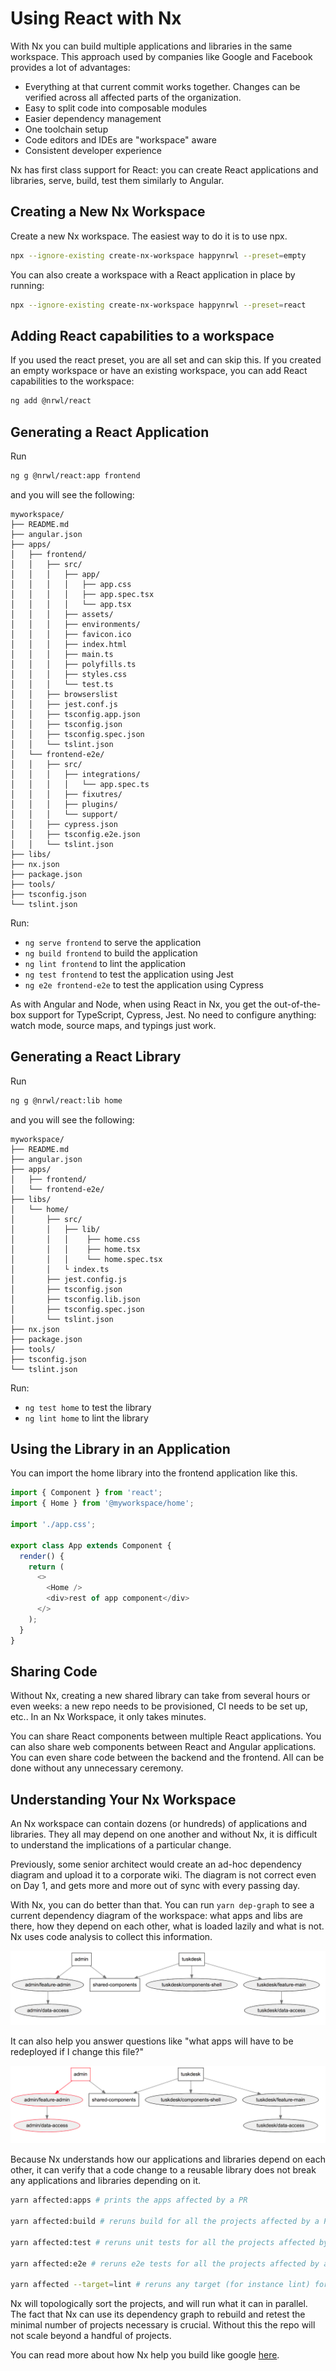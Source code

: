 # Using React with Nx

With Nx you can build multiple applications and libraries in the same workspace. This approach used by companies like Google and Facebook provides a lot of advantages:

- Everything at that current commit works together. Changes can be verified across all affected parts of the organization.
- Easy to split code into composable modules
- Easier dependency management
- One toolchain setup
- Code editors and IDEs are "workspace" aware
- Consistent developer experience

Nx has first class support for React: you can create React applications and libraries, serve, build, test them similarly to Angular.

## Creating a New Nx Workspace

Create a new Nx workspace. The easiest way to do it is to use npx.

```bash
npx --ignore-existing create-nx-workspace happynrwl --preset=empty
```

You can also create a workspace with a React application in place by running:

```bash
npx --ignore-existing create-nx-workspace happynrwl --preset=react
```

## Adding React capabilities to a workspace

If you used the react preset, you are all set and can skip this. If you created an empty workspace or have an existing workspace, you can add React capabilities to the workspace:

```bash
ng add @nrwl/react
```

## Generating a React Application

Run

```bash
ng g @nrwl/react:app frontend
```

and you will see the following:

```treeview
myworkspace/
├── README.md
├── angular.json
├── apps/
│   ├── frontend/
│   │   ├── src/
│   │   │   ├── app/
│   │   │   │   ├── app.css
│   │   │   │   ├── app.spec.tsx
│   │   │   │   └── app.tsx
│   │   │   ├── assets/
│   │   │   ├── environments/
│   │   │   ├── favicon.ico
│   │   │   ├── index.html
│   │   │   ├── main.ts
│   │   │   ├── polyfills.ts
│   │   │   ├── styles.css
│   │   │   └── test.ts
│   │   ├── browserslist
│   │   ├── jest.conf.js
│   │   ├── tsconfig.app.json
│   │   ├── tsconfig.json
│   │   ├── tsconfig.spec.json
│   │   └── tslint.json
│   └── frontend-e2e/
│   │   ├── src/
│   │   │   ├── integrations/
│   │   │   │   └── app.spec.ts
│   │   │   ├── fixutres/
│   │   │   ├── plugins/
│   │   │   └── support/
│   │   ├── cypress.json
│   │   ├── tsconfig.e2e.json
│   │   └── tslint.json
├── libs/
├── nx.json
├── package.json
├── tools/
├── tsconfig.json
└── tslint.json
```

Run:

- `ng serve frontend` to serve the application
- `ng build frontend` to build the application
- `ng lint frontend` to lint the application
- `ng test frontend` to test the application using Jest
- `ng e2e frontend-e2e` to test the application using Cypress

As with Angular and Node, when using React in Nx, you get the out-of-the-box support for TypeScript, Cypress, Jest. No need to configure anything: watch mode, source maps, and typings just work.

## Generating a React Library

Run

```bash
ng g @nrwl/react:lib home
```

and you will see the following:

```treeview
myworkspace/
├── README.md
├── angular.json
├── apps/
│   ├── frontend/
│   └── frontend-e2e/
├── libs/
│   └── home/
│       ├── src/
│       │   ├── lib/
│       │   │    ├── home.css
│       │   │    ├── home.tsx
│       │   │    └── home.spec.tsx
│       │   └ index.ts
│       ├── jest.config.js
│       ├── tsconfig.json
│       ├── tsconfig.lib.json
│       ├── tsconfig.spec.json
│       └── tslint.json
├── nx.json
├── package.json
├── tools/
├── tsconfig.json
└── tslint.json
```

Run:

- `ng test home` to test the library
- `ng lint home` to lint the library

## Using the Library in an Application

You can import the home library into the frontend application like this.

```typescript jsx
import { Component } from 'react';
import { Home } from '@myworkspace/home';

import './app.css';

export class App extends Component {
  render() {
    return (
      <>
        <Home />
        <div>rest of app component</div>
      </>
    );
  }
}
```

## Sharing Code

Without Nx, creating a new shared library can take from several hours or even weeks: a new repo needs to be provisioned, CI needs to be set up, etc.. In an Nx Workspace, it only takes minutes.

You can share React components between multiple React applications. You can also share web components between React and Angular applications. You can even share code between the backend and the frontend. All can be done without any unnecessary ceremony.

## Understanding Your Nx Workspace

An Nx workspace can contain dozens (or hundreds) of applications and libraries. They all may depend on one another and without Nx, it is difficult to understand the implications of a particular change.

Previously, some senior architect would create an ad-hoc dependency diagram and upload it to a corporate wiki. The diagram is not correct even on Day 1, and gets more and more out of sync with every passing day.

With Nx, you can do better than that. You can run `yarn dep-graph` to see a current dependency diagram of the workspace: what apps and libs are there, how they depend on each other, what is loaded lazily and what is not. Nx uses code analysis to collect this information.

![Monorepo Diagram](../fundamentals/monorepo-diagram.png)

It can also help you answer questions like "what apps will have to be redeployed if I change this file?"

![Monorepo Diagram Affected](../fundamentals/monorepo-diagram-affected.png)

Because Nx understands how our applications and libraries depend on each other, it can verify that a code change to a reusable library does not break any applications and libraries depending on it.

```bash
yarn affected:apps # prints the apps affected by a PR

yarn affected:build # reruns build for all the projects affected by a PR

yarn affected:test # reruns unit tests for all the projects affected by a PR

yarn affected:e2e # reruns e2e tests for all the projects affected by a PR

yarn affected --target=lint # reruns any target (for instance lint) for projects affected by a PR
```

Nx will topologically sort the projects, and will run what it can in parallel. The fact that Nx can use its dependency graph to rebuild and retest the minimal number of projects necessary is crucial. Without this the repo will not scale beyond a handful of projects.

You can read more about how Nx help you build like google [here](../fundamentals/develop-like-google).

